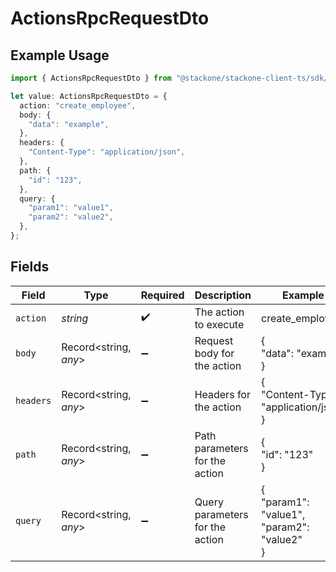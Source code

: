 # ActionsRpcRequestDto

## Example Usage

```typescript
import { ActionsRpcRequestDto } from "@stackone/stackone-client-ts/sdk/models/shared";

let value: ActionsRpcRequestDto = {
  action: "create_employee",
  body: {
    "data": "example",
  },
  headers: {
    "Content-Type": "application/json",
  },
  path: {
    "id": "123",
  },
  query: {
    "param1": "value1",
    "param2": "value2",
  },
};
```

## Fields

| Field                                      | Type                                       | Required                                   | Description                                | Example                                    |
| ------------------------------------------ | ------------------------------------------ | ------------------------------------------ | ------------------------------------------ | ------------------------------------------ |
| `action`                                   | *string*                                   | :heavy_check_mark:                         | The action to execute                      | create_employee                            |
| `body`                                     | Record<string, *any*>                      | :heavy_minus_sign:                         | Request body for the action                | {<br/>"data": "example"<br/>}              |
| `headers`                                  | Record<string, *any*>                      | :heavy_minus_sign:                         | Headers for the action                     | {<br/>"Content-Type": "application/json"<br/>} |
| `path`                                     | Record<string, *any*>                      | :heavy_minus_sign:                         | Path parameters for the action             | {<br/>"id": "123"<br/>}                    |
| `query`                                    | Record<string, *any*>                      | :heavy_minus_sign:                         | Query parameters for the action            | {<br/>"param1": "value1",<br/>"param2": "value2"<br/>} |